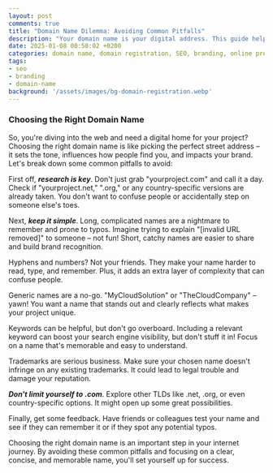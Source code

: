 ```yaml
---
layout: post
comments: true
title: "Domain Name Dilemma: Avoiding Common Pitfalls"
description: "Your domain name is your digital address. This guide helps you choose a name that's not just catchy, but also search engine friendly and aligns with your project goals."
date: 2025-01-08 00:50:02 +0200
categories: domain name, domain registration, SEO, branding, online presence, domain selection
tags:
- seo
- branding
- domain-name
background: '/assets/images/bg-domain-registration.webp'
---
```


### Choosing the Right Domain Name

So, you're diving into the web and need a digital home for your project? Choosing the right domain name is like picking the perfect street address – it sets the tone, influences how people find you, and impacts your brand. Let's break down some common pitfalls to avoid:

First off, ***research is key***. Don't just grab "yourproject.com" and call it a day. Check if "yourproject.net," ".org," or any country-specific versions are already taken. You don't want to confuse people or accidentally step on someone else's toes.

Next, ***keep it simple***. Long, complicated names are a nightmare to remember and prone to typos. Imagine trying to explain "[invalid URL removed]" to someone – not fun! Short, catchy names are easier to share and build brand recognition.

Hyphens and numbers? Not your friends. They make your name harder to read, type, and remember. Plus, it adds an extra layer of complexity that can confuse people.

Generic names are a no-go. "MyCloudSolution" or "TheCloudCompany" – yawn! You want a name that stands out and clearly reflects what makes your project unique.

Keywords can be helpful, but don't go overboard. Including a relevant keyword can boost your search engine visibility, but don't stuff it in! Focus on a name that's memorable and easy to understand.

Trademarks are serious business. Make sure your chosen name doesn't infringe on any existing trademarks. It could lead to legal trouble and damage your reputation.

***Don't limit yourself to .com***. Explore other TLDs like .net, .org, or even country-specific options. It might open up some great possibilities.

Finally, get some feedback. Have friends or colleagues test your name and see if they can remember it or if they spot any potential typos.

Choosing the right domain name is an important step in your internet journey. By avoiding these common pitfalls and focusing on a clear, concise, and memorable name, you'll set yourself up for success.
